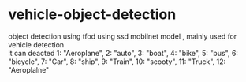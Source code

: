 # vehicle-object-detection
object detection using tfod using ssd mobilnet model  ,  mainly used for vehicle detection  
it can deacted 1: "Aeroplane", 2: "auto", 3: "boat", 4: "bike", 5: "bus", 6: "bicycle", 7: "Car", 8: "ship", 9: "Train",
            10: "scooty", 11: "Truck", 12: "Aeroplalne"
